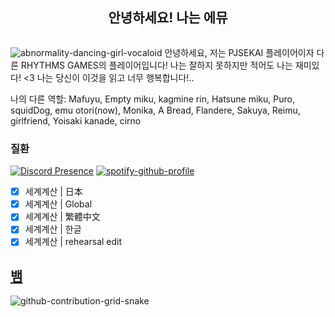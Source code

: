 <h2 align="center">안녕하세요! 나는 에뮤</h2>
<p align="center" alt="" width="">
    <img alt="" src="assets/standard.gif">
</p>


![abnormality-dancing-girl-vocaloid](https://user-images.githubusercontent.com/117464679/211882563-592c52be-b82a-4ee5-9640-df673d150d4d.gif)
안녕하세요, 저는 PJSEKAI 플레이어이자 다른 RHYTHMS GAMES의 플레이어입니다! 나는 잘하지 못하지만 적어도 나는 재미있다! <3 나는 당신이 이것을 읽고 너무 행복합니다!..

나의 다른 역할: Mafuyu, Empty miku, kagmine rin, Hatsune miku, Puro, squidDog, emu otori(now), Monika, A Bread, Flandere, Sakuya, Reimu, girlfriend, Yoisaki kanade, cirno

### 질환
[![Discord Presence](https://lanyard-profile-readme.vercel.app/api/891490390794964992?theme=%?bg=ff66bC&animated=true&hideDiscrim=true&borderRadius=30px&idleMessage=아마도%20세계계산)](https://discord.com/users/891490390794964992)
[![spotify-github-profile](https://spotify-github-profile.vercel.app/api/view?uid=31sju7bunnvaxguotc7yyow7aeli&cover_image=true&theme=default&show_offline=false&background_color=121212&bar_color_cover=true)](https://spotify-github-profile.vercel.app/api/view?uid=31sju7bunnvaxguotc7yyow7aeli&redirect=true)
- [x] 세계계산 | 日本
- [x] 세계계산 | Global
- [x] 세계계산 | 繁體中文
- [x] 세계계산 | 한글
- [x] 세계계산 | rehearsal edit

## [뱀](https://open.spotify.com/playlist/2y9dxZ2zh1ZwCY8zXW946O?si=E-eEcFQdQ3Sycmgqgtid6A&utm_source=copy-link) 
![github-contribution-grid-snake](https://user-images.githubusercontent.com/117464679/204690278-e3bad35a-fc8d-4604-9dc6-3951aca0c276.svg)
